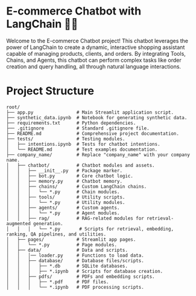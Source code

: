 # E-commerce Chatbot with LangChain 🤖🛒

Welcome to the E-commerce Chatbot project! This chatbot leverages the power of LangChain to create a dynamic, interactive shopping assistant capable of managing products, clients, and orders. By integrating Tools, Chains, and Agents, this chatbot can perform complex tasks like order creation and query handling, all through natural language interactions.

# Project Structure

```plaintext
root/
├── app.py                # Main Streamlit application script.
├── synthetic_data.ipynb  # Notebook for generating synthetic data.
├── requirements.txt      # Python dependencies.
├── .gitignore            # Standard .gitignore file.
├── README.md             # Comprehensive project documentation.
├── tests/                # Testing modules.
│   ├── intentions.ipynb  # Tests for chatbot intentions.
│   └── README.md         # Test examples documentation.
├── company_name/         # Replace "company_name" with your company name.
│   ├── chatbot/          # Chatbot modules and assets.
│   │   ├── __init__.py   # Package marker.
│   │   ├── bot.py        # Core chatbot logic.
│   │   ├── memory.py     # Chatbot memory.
│   │   ├── chains/       # Custom LangChain chains.
│   │   │   └── *.py      # Chain modules.
│   │   ├── tools/        # Utility scripts.
│   │   │   └── *.py      # Utility modules.
│   │   ├── agents/       # Custom agents.
│   │   │   └── *.py      # Agent modules.
│   │   ├── rag/          # RAG-related modules for retrieval-augmented generation.
│   │   │   └── *.py       # Scripts for retrieval, embedding, ranking, QA pipelines, and utilities.
│   ├── pages/            # Streamlit app pages.
│   │   └── *.py          # Page modules.
│   ├── data/             # Data and scripts.
│   │   │── loader.py     # Functions to load data.
│   │   ├── database/     # Database files/scripts.
│   │   │   ├── *.db      # SQLite databases.
│   │   │   ├── *.ipynb   # Scripts for database creation.
│   │   ├── pdfs/         # PDFs and embedding scripts.
│   │   │   ├── *.pdf     # PDF files.
│   │   │   └── *.ipynb   # PDF processing scripts.
